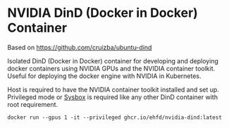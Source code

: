 # NVIDIA DinD (Docker in Docker) Container

Based on https://github.com/cruizba/ubuntu-dind

Isolated DinD (Docker in Docker) container for developing and deploying docker containers using NVIDIA GPUs and the NVIDIA container toolkit. Useful for deploying the docker engine with NVIDIA in Kubernetes.

Host is required to have the NVIDIA container toolkit installed and set up. Privileged mode or [Sysbox](https://github.com/nestybox/sysbox) is required like any other DinD container with root requirement.

```
docker run --gpus 1 -it --privileged ghcr.io/ehfd/nvidia-dind:latest
```
